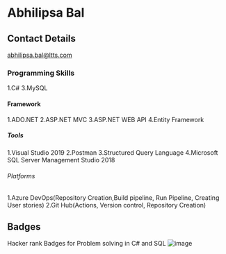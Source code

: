 # Abhilipsa Bal

## Contact Details
abhilipsa.bal@ltts.com
  
### Programming Skills
1.C#
3.MySQL

#### Framework
1.ADO.NET
2.ASP.NET MVC
3.ASP.NET WEB API
4.Entity Framework

##### Tools
1.Visual Studio 2019
2.Postman
3.Structured Query Language
4.Microsoft SQL Server Management Studio 2018

###### Platforms
1.Azure DevOps(Repository Creation,Build pipeline, Run Pipeline, Creating User stories)
2.Git Hub(Actions, Version control, Repository Creation)

## Badges
Hacker rank Badges for Problem solving in C# and SQL
![image](https://user-images.githubusercontent.com/78849866/112252406-140e0680-8c83-11eb-9766-2b952bd5a64a.png)










